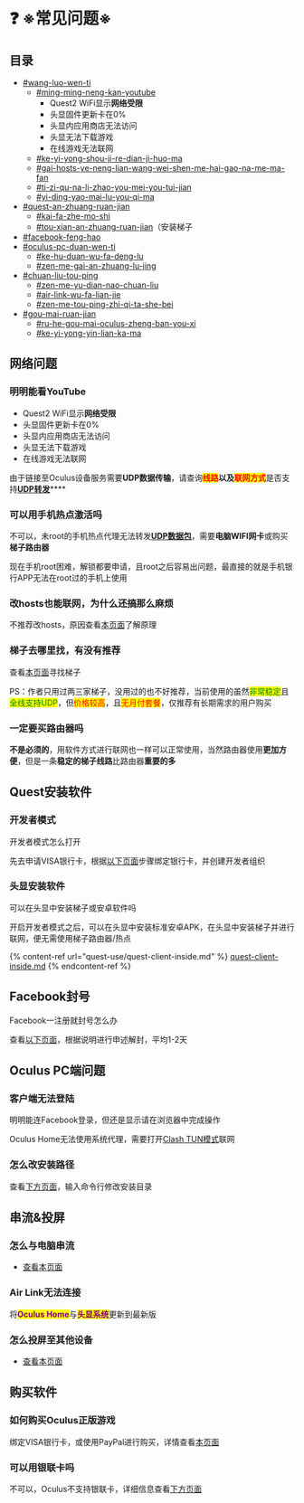 # ❓ ※常见问题※

## 目录

* [#wang-luo-wen-ti](questions.md#wang-luo-wen-ti "mention")
  * [#ming-ming-neng-kan-youtube](questions.md#ming-ming-neng-kan-youtube "mention")
    * Quest2 WiFi显示**网络受限**
    * 头显固件更新卡在0%
    * 头显内应用商店无法访问
    * 头显无法下载游戏
    * 在线游戏无法联网
  * [#ke-yi-yong-shou-ji-re-dian-ji-huo-ma](questions.md#ke-yi-yong-shou-ji-re-dian-ji-huo-ma "mention")
  * [#gai-hosts-ye-neng-lian-wang-wei-shen-me-hai-gao-na-me-ma-fan](questions.md#gai-hosts-ye-neng-lian-wang-wei-shen-me-hai-gao-na-me-ma-fan "mention")
  * [#ti-zi-qu-na-li-zhao-you-mei-you-tui-jian](questions.md#ti-zi-qu-na-li-zhao-you-mei-you-tui-jian "mention")
  * [#yi-ding-yao-mai-lu-you-qi-ma](questions.md#yi-ding-yao-mai-lu-you-qi-ma "mention")
* [#quest-an-zhuang-ruan-jian](questions.md#quest-an-zhuang-ruan-jian "mention")
  * [#kai-fa-zhe-mo-shi](questions.md#kai-fa-zhe-mo-shi "mention")
  * [#tou-xian-an-zhuang-ruan-jian](questions.md#tou-xian-an-zhuang-ruan-jian "mention")（安装梯子
* [#facebook-feng-hao](questions.md#facebook-feng-hao "mention")
* [#oculus-pc-duan-wen-ti](questions.md#oculus-pc-duan-wen-ti "mention")
  * [#ke-hu-duan-wu-fa-deng-lu](questions.md#ke-hu-duan-wu-fa-deng-lu "mention")
  * [#zen-me-gai-an-zhuang-lu-jing](questions.md#zen-me-gai-an-zhuang-lu-jing "mention")
* [#chuan-liu-tou-ping](questions.md#chuan-liu-tou-ping "mention")
  * [#zen-me-yu-dian-nao-chuan-liu](questions.md#zen-me-yu-dian-nao-chuan-liu "mention")
  * [#air-link-wu-fa-lian-jie](questions.md#air-link-wu-fa-lian-jie "mention")
  * [#zen-me-tou-ping-zhi-qi-ta-she-bei](questions.md#zen-me-tou-ping-zhi-qi-ta-she-bei "mention")
* [#gou-mai-ruan-jian](questions.md#gou-mai-ruan-jian "mention")
  * [#ru-he-gou-mai-oculus-zheng-ban-you-xi](questions.md#ru-he-gou-mai-oculus-zheng-ban-you-xi "mention")
  * [#ke-yi-yong-yin-lian-ka-ma](questions.md#ke-yi-yong-yin-lian-ka-ma "mention")

## 网络问题

### 明明能看YouTube

* Quest2 WiFi显示**网络受限**
* 头显固件更新卡在0%
* 头显内应用商店无法访问
* 头显无法下载游戏
* 在线游戏无法联网

由于链接至Oculus设备服务需要**UDP数据传输**，请查询<mark style="color:red;">**线路**</mark>**以及**<mark style="color:red;">**联网方式**</mark>是否支持[**UDP转发**](quest-guide/basic-net.md)****

### 可以用手机热点激活吗

不可以，未root的手机热点代理无法转发[**UDP数据包**](quest-guide/basic-net.md)，需要**电脑WIFI网卡**或购买**梯子路由器**

现在手机root困难，解锁都要申请，且root之后容易出问题，最直接的就是手机银行APP无法在root过的手机上使用

### 改hosts也能联网，为什么还搞那么麻烦

不推荐改hosts，原因查看[本页面](quest-use/oc-client/#yuan-li-jiang-jie)了解原理

### 梯子去哪里找，有没有推荐

查看[本页面](ready/proxy-server.md)寻找梯子

PS：作者只用过两三家梯子，没用过的也不好推荐，当前使用的虽然<mark style="color:green;">非常稳定</mark>且<mark style="color:green;">全线支持UDP</mark>，但<mark style="color:red;">价格较高</mark>，且<mark style="color:red;">无月付套餐</mark>，仅推荐有长期需求的用户购买

### 一定要买路由器吗

**不是必须的**，用软件方式进行联网也一样可以正常使用，当然路由器使用**更加方便**，但是一条**稳定的梯子线路**比路由器**重要的多**

## Quest安装软件

### 开发者模式

开发者模式怎么打开

先去申请VISA银行卡，根据[以下页面](quest-use/dev-sq.md)步骤绑定银行卡，并创建开发者组织

### 头显安装软件

可以在头显中安装梯子或安卓软件吗

开启开发者模式之后，可以在头显中安装标准安卓APK，在头显中安装梯子并进行联网，便无需使用梯子路由器/热点

{% content-ref url="quest-use/quest-client-inside.md" %}
[quest-client-inside.md](quest-use/quest-client-inside.md)
{% endcontent-ref %}

## **Facebook封号**

Facebook一注册就封号怎么办

查看[以下页面](ready/facebook-account.md#shen-su-liu-cheng)，根据说明进行申述解封，平均1-2天

## Oculus PC端问题

### 客户端无法登陆

明明能连Facebook登录，但还是显示请在浏览器中完成操作

Oculus Home无法使用系统代理，需要打开[Clash TUN模式](quest-guide/udp-hotspot/v-netcard/cfw/clash-tun.md)联网

### 怎么改安装路径

查看[下方页面](quest-use/oc-client/#geng-gai-an-zhuang-lu-jing)，输入命令行修改安装目录

## 串流&投屏

### 怎么与电脑串流

* [查看本页面](quest-use/stream.md#chuan-liu)

### Air Link无法连接

将<mark style="color:purple;">**Oculus Home**</mark>与<mark style="color:purple;">**头显系统**</mark>更新到最新版

### 怎么投屏至其他设备

* [查看本页面](quest-use/stream.md#tou-ping)

## 购买软件

### 如何购买Oculus正版游戏

绑定VISA银行卡，或使用PayPal进行购买，详情查看[本页面](quest-use/pay.md)

### 可以用银联卡吗

不可以，Oculus不支持银联卡，详细信息查看[下方页面](quest-use/pay.md)
